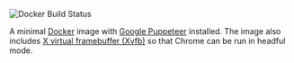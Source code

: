 ![Docker Build Status](https://img.shields.io/docker/build/metaview/puppeteer.svg?style=flat-square)

A minimal [Docker](https://www.docker.com/) image with [Google Puppeteer](https://developers.google.com/web/tools/puppeteer/) installed. The image also includes [X virtual framebuffer (Xvfb)](https://en.wikipedia.org/wiki/Xvfb) so that Chrome can be run in headful mode.
